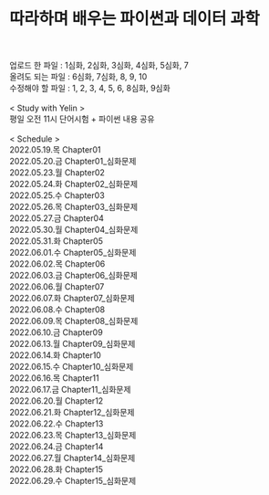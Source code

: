 # 따라하며 배우는 파이썬과 데이터 과학
<br/> 
<br/> 업로드 한 파일 : 1심화, 2심화, 3심화, 4심화, 5심화, 7
<br/> 올려도 되는 파일 : 6심화, 7심화, 8, 9, 10
<br/> 수정해야 할 파일 : 1, 2, 3, 4, 5, 6, 8심화, 9심화
<br/>
<br/>
< Study with Yelin >
<br/> 평일 오전 11시 단어시험 + 파이썬 내용 공유
<br/>
<br/>
< Schedule >
<br/> 2022.05.19.목 Chapter01
<br/> 2022.05.20.금 Chapter01_심화문제
<br/> 2022.05.23.월 Chapter02
<br/> 2022.05.24.화 Chapter02_심화문제
<br/> 2022.05.25.수 Chapter03
<br/> 2022.05.26.목 Chapter03_심화문제
<br/> 2022.05.27.금 Chapter04
<br/> 2022.05.30.월 Chapter04_심화문제
<br/> 2022.05.31.화 Chapter05
<br/> 2022.06.01.수 Chapter05_심화문제
<br/> 2022.06.02.목 Chapter06
<br/> 2022.06.03.금 Chapter06_심화문제
<br/> 2022.06.06.월 Chapter07
<br/> 2022.06.07.화 Chapter07_심화문제
<br/> 2022.06.08.수 Chapter08
<br/> 2022.06.09.목 Chapter08_심화문제
<br/> 2022.06.10.금 Chapter09
<br/> 2022.06.13.월 Chapter09_심화문제
<br/> 2022.06.14.화 Chapter10
<br/> 2022.06.15.수 Chapter10_심화문제
<br/> 2022.06.16.목 Chapter11
<br/> 2022.06.17.금 Chapter11_심화문제
<br/> 2022.06.20.월 Chapter12
<br/> 2022.06.21.화 Chapter12_심화문제
<br/> 2022.06.22.수 Chapter13
<br/> 2022.06.23.목 Chapter13_심화문제
<br/> 2022.06.24.금 Chapter14
<br/> 2022.06.27.월 Chapter14_심화문제
<br/> 2022.06.28.화 Chapter15
<br/> 2022.06.29.수 Chapter15_심화문제



